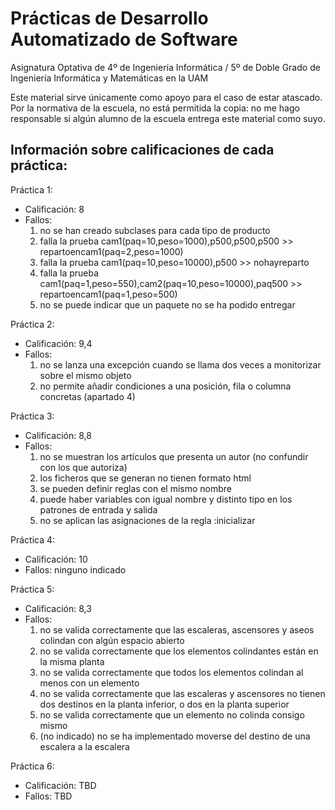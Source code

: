 # Prácticas de Desarrollo Automatizado de Software
Asignatura Optativa de 4º de Ingeniería Informática / 5º de Doble Grado de Ingeniería Informática y Matemáticas en la UAM

Este material sirve únicamente como apoyo para el caso de estar atascado. Por la normativa de la escuela, no está permitida la copia: no me hago responsable si algún alumno de la escuela entrega este material como suyo.

## Información sobre calificaciones de cada práctica:

Práctica 1:
- Calificación: 8
- Fallos: 
  1. no se han creado subclases para cada tipo de producto
  2. falla la prueba cam1(paq=10,peso=1000),p500,p500,p500 >> repartoencam1(paq=2,peso=1000)
  3. falla la prueba cam1(paq=10,peso=10000),p500 >> nohayreparto
  4. falla la prueba cam1(paq=1,peso=550),cam2(paq=10,peso=10000),paq500 >> repartoencam1(paq=1,peso=500)
  5. no se puede indicar que un paquete no se ha podido entregar
  
Práctica 2:
- Calificación: 9,4
- Fallos:
  1. no se lanza una excepción cuando se llama dos veces a monitorizar sobre el mismo objeto
  2. no permite añadir condiciones a una posición, fila o columna concretas (apartado 4)
  
Práctica 3:
- Calificación: 8,8
- Fallos:
  1. no se muestran los artículos que presenta un autor (no confundir con los que autoriza)
  2. los ficheros que se generan no tienen formato html
  3. se pueden definir reglas con el mismo nombre
  4. puede haber variables con igual nombre y distinto tipo en los patrones de entrada y salida
  5. no se aplican las asignaciones de la regla :inicializar

Práctica 4:
- Calificación: 10
- Fallos: ninguno indicado

Práctica 5:
- Calificación: 8,3
- Fallos:
  1. no se valida correctamente que las escaleras, ascensores y aseos colindan con algún espacio abierto
  2. no se valida correctamente que los elementos colindantes están en la misma planta
  3. no se valida correctamente que todos los elementos colindan al menos con un elemento
  4. no se valida correctamente que las escaleras y ascensores no tienen dos destinos en la planta inferior, o dos en la planta superior
  5. no se valida correctamente que un elemento no colinda consigo mismo
  6. (no indicado) no se ha implementado moverse del destino de una escalera a la escalera
  
Práctica 6:
- Calificación: TBD
- Fallos: TBD
